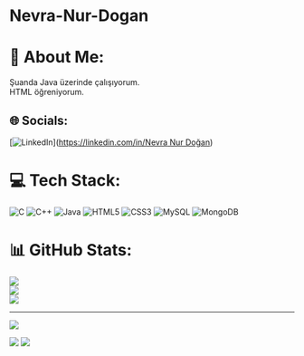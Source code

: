 # Nevra-Nur-Dogan
# 💫 About Me:
Şuanda Java üzerinde çalışıyorum.<br>HTML öğreniyorum.


## 🌐 Socials:
[![LinkedIn](https://img.shields.io/badge/LinkedIn-%230077B5.svg?logo=linkedin&logoColor=white)]([https://linkedin.com/in/Nevra Nur Doğan](https://www.linkedin.com/in/nevra-nur-d-6357bb25b?lipi=urn%3Ali%3Apage%3Ad_flagship3_profile_view_base_contact_details%3B3lfstBFmRWyOYrC6XOxXvw%3D%3D)) 

# 💻 Tech Stack:
![C](https://img.shields.io/badge/c-%2300599C.svg?style=for-the-badge&logo=c&logoColor=white) ![C++](https://img.shields.io/badge/c++-%2300599C.svg?style=for-the-badge&logo=c%2B%2B&logoColor=white) ![Java](https://img.shields.io/badge/java-%23ED8B00.svg?style=for-the-badge&logo=java&logoColor=white) ![HTML5](https://img.shields.io/badge/html5-%23E34F26.svg?style=for-the-badge&logo=html5&logoColor=white) ![CSS3](https://img.shields.io/badge/css3-%231572B6.svg?style=for-the-badge&logo=css3&logoColor=white) ![MySQL](https://img.shields.io/badge/mysql-%2300f.svg?style=for-the-badge&logo=mysql&logoColor=white) ![MongoDB](https://img.shields.io/badge/MongoDB-%234ea94b.svg?style=for-the-badge&logo=mongodb&logoColor=white)
# 📊 GitHub Stats:
![](https://github-readme-stats.vercel.app/api?username=NevraNurDogan&theme=dark&hide_border=false&include_all_commits=false&count_private=false)<br/>
![](https://github-readme-streak-stats.herokuapp.com/?user=NevraNurDogan&theme=dark&hide_border=false)<br/>
![](https://github-readme-stats.vercel.app/api/top-langs/?username=NevraNurDogan&theme=dark&hide_border=false&include_all_commits=false&count_private=false&layout=compact)

---
[![](https://visitcount.itsvg.in/api?id=NevraNurDogan&icon=0&color=0)](https://visitcount.itsvg.in)

<!-- Proudly created with GPRM ( https://gprm.itsvg.in ) -->
[![](https://visitcount.itsvg.in/api?id=nevranurdogan&label=Profile%20Views&color=8&icon=8&pretty=false)](https://visitcount.itsvg.in)
<a href="https://visitcount.itsvg.in">
  <img src="https://visitcount.itsvg.in/api?id=nevranurdogan&label=Profile%20Views&color=8&icon=8&pretty=false" />
</a>
